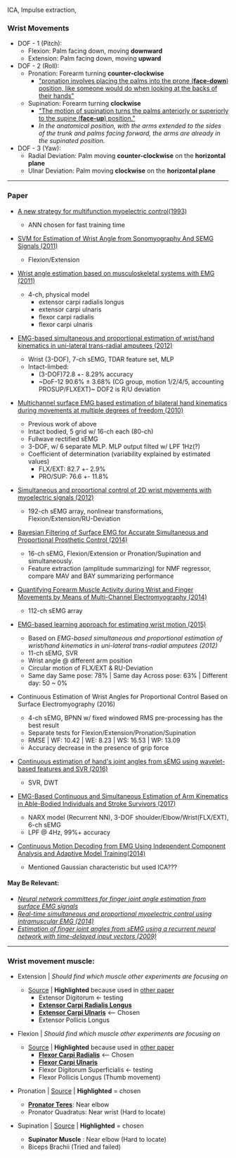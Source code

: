 ###

ICA, Impulse extraction,

### Wrist Movements
* DOF - 1 (Pitch):
  * Flexion: Palm facing down, moving **downward**
  * Extension: Palm facing down, moving **upward**
* DOF - 2 (Roll):
  * Pronation: Forearm turning **counter-clockwise**
    * ["pronation involves placing the palms into the prone (**face-down**) position, like someone would do when looking at the backs of their hands"](http://www.innerbody.com/image/musc03.html)
  * Supination: Forearm turning **clockwise**
    * ["The motion of supination turns the palms anteriorly or superiorly to the supine (**face-up**) position."](http://www.innerbody.com/image/musc03.html)
    * *In the anatomical position, with the arms extended to the sides of the trunk and palms facing forward, the arms are already in the supinated position.*
* DOF - 3 (Yaw):
  * Radial Deviation: Palm moving **counter-clockwise** on the **horizontal plane**
  * Ulnar Deviation: Palm moving **clockwise** on the **horizontal plane**

---

### Paper

* [A new strategy for multifunction myoelectric control(1993)](https://ieeexplore.ieee.org/document/204774/)
  * ANN chosen for fast training time

* [SVM for Estimation of Wrist Angle from Sonomyography And SEMG Signals (2011)](http://ieeexplore.ieee.org/document/4353415/)
  * Flexion/Extension

* [Wrist angle estimation based on musculoskeletal systems with EMG (2011)](http://ieeexplore.ieee.org/document/6072755/)
  * 4-ch, physical model
    * extensor carpi radialis longus
    * extensor carpi ulnaris
    * flexor carpi radialis
    * flexor carpi ulnaris

* [EMG-based simultaneous and proportional estimation of wrist/hand kinematics in uni-lateral trans-radial amputees (2012)](https://jneuroengrehab.biomedcentral.com/articles/10.1186/1743-0003-9-42)
  * Wrist (3-DOF), 7-ch sEMG, TDAR feature set, MLP
  * Intact-limbed: 
    * (3-DOF)72.8 +- 8.29% accuracy
    * ~DoF-12 90.6% ± 3.68% (CG group, motion 1/2/4/5, accounting PROSUP/FLXEXT)~ DOF2 is R/U deviation

* [Multichannel surface EMG based estimation of bilateral hand kinematics during movements at multiple degrees of freedom (2010)](https://ieeexplore.ieee.org/document/5627622/)
  * Previous work of above
  * Intact bodied, 5 grid w/ 16-ch each (80-ch)
  * Fullwave rectified sEMG
  * 3-DOF, w/ 6 separate MLP. MLP output filted w/ LPF 1Hz(?)
  * Coefficient of determination (variability explained by estimated values)
    * FLX/EXT: 82.7 +- 2.9%
    * PRO/SUP: 76.6 +- 11.8%

* [Simultaneous and proportional control of 2D wrist movements with myoelectric signals (2012)](http://ieeexplore.ieee.org/document/6349712/)
  * 192-ch sEMG array, nonlinear transformations, Flexion/Extension/RU-Deviation

* [Bayesian Filtering of Surface EMG for Accurate Simultaneous and Proportional Prosthetic Control (2014)](http://ieeexplore.ieee.org/document/7332757/)
  * 16-ch sEMG, Flexion/Extension or Pronation/Supination and simultaneously.
  * Feature extraction (amplitude summarizing) for NMF regressor, compare MAV and BAY summarizing performance

* [Quantifying Forearm Muscle Activity during Wrist and Finger Movements by Means of Multi-Channel Electromyography (2014)](https://www.ncbi.nlm.nih.gov/pmc/articles/PMC4188712/)
  * 112-ch sEMG array

* [EMG-based learning approach for estimating wrist motion (2015)](https://www.researchgate.net/publication/283713267_EMG-based_learning_approach_for_estimating_wrist_motion)
  * Based on *EMG-based simultaneous and proportional estimation of wrist/hand kinematics in uni-lateral trans-radial amputees (2012)*
  * 11-ch sEMG, SVR
  * Wrist angle @ different arm position
  * Circular motion of FLX/EXT & RU-Deviation
  * Same day Same pose: 78% | Same day Across pose: 63% | Different day: 50 ~ 0%

* Continuous Estimation of Wrist Angles for Proportional Control Based on Surface Electromyography (2016)
  * 4-ch sEMG, BPNN w/ fixed windowed RMS pre-processing has the best result
  * Separate tests for Flexion/Extension/Pronation/Supination
  * RMSE | WF: 10.42 | WE: 8.23 | WS: 16.53 | WP: 13.09
  * Accuracy decrease in the presence of grip force

* [Continuous estimation of hand's joint angles from sEMG using wavelet-based features and SVR (2016)](https://dl.acm.org/citation.cfm?id=3051498)
  * SVR, DWT
  
* [EMG-Based Continuous and Simultaneous Estimation of Arm Kinematics in Able-Bodied Individuals and Stroke Survivors (2017)](https://www.ncbi.nlm.nih.gov/pmc/articles/PMC5575159/)
  * NARX model (Recurrent NN), 3-DOF shoulder/Elbow/Wrist(FLX/EXT), 6-ch sEMG
  * LPF @ 4Hz, 99%+ accuracy

* [Continuous Motion Decoding from EMG Using Independent Component Analysis and Adaptive Model Training(2014)](https://www.ncbi.nlm.nih.gov/pubmed/25571132)
  * Mentioned Gaussian characteristic but used ICA???

#### May Be Relevant: 
* *[Neural network committees for finger joint angle estimation from surface EMG signals](https://biomedical-engineering-online.biomedcentral.com/articles/10.1186/1475-925X-8-2)*
* *[Real-time simultaneous and proportional myoelectric control using intramuscular EMG (2014)](http://iopscience.iop.org/article/10.1088/1741-2560/11/6/066013/pdf)*
* *[Estimation of finger joint angles from sEMG using a recurrent neural network with time-delayed input vectors (2009)](https://www.researchgate.net/publication/224580490_Estimation_of_finger_joint_angles_from_sEMG_using_a_recurrent_neural_network_with_time-delayed_input_vectors)*
---

### Wrist movement muscle:
* Extension | *Should find which muscle other experiments are focusing on*
  * [Source](http://www.sportsinjuryclinic.net/anatomy/human-muscles/wrist-hand-joint-actions/wrist-extension) | **Highlighted** because used in [other paper](http://ieeexplore.ieee.org/document/6072755/)
    * Extensor Digitorum <- testing
    * **[Extensor Carpi Radialis Longus](https://en.wikipedia.org/wiki/Extensor_carpi_radialis_longus_muscle)**
    * **[Extensor Carpi Ulnaris](https://en.wikipedia.org/wiki/Extensor_carpi_ulnaris_muscle)** <-- Chosen
    * Extensor Pollicis Longus 

* Flexion | *Should find which muscle other experiments are focusing on*
  * [Source](http://www.sportsinjuryclinic.net/anatomy/human-muscles/wrist-hand-joint-actions/wrist-flexion) | **Highlighted** because used in [other paper](http://ieeexplore.ieee.org/document/6072755/)
    * **[Flexor Carpi Radialis](https://en.wikipedia.org/wiki/Flexor_carpi_radialis_muscle)** <-- Chosen
    * **[Flexor Carpi Ulnaris](https://en.wikipedia.org/wiki/Flexor_carpi_ulnaris_muscle)**
    * Flexor Digitorum Superficialis <- testing
    * Flexor Pollicis Longus (Thumb movement)

* Pronation | [Source](http://www.innerbody.com/image/musc03.html) | **Highlighted** = chosen
  * **[Pronator Teres](https://en.wikipedia.org/wiki/Pronator_teres_muscle)**: Near elbow
  * Pronator Quadratus: Near wrist (Hard to locate)
* Supination | [Source](http://www.innerbody.com/image/musc03.html) | **Highlighted** = chosen
  * **Supinator Muscle** : Near elbow (Hard to locate)
  * Biceps Brachii (Tried and failed)